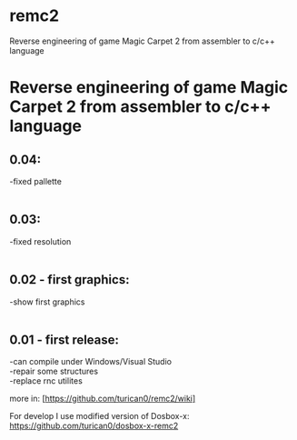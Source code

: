 # remc2
Reverse engineering of game Magic Carpet 2 from assembler to c/c++ language
<br />
# Reverse engineering of game Magic Carpet 2 from assembler to c/c++ language<br />
## 0.04:<br />
-fixed pallette<br />
<br />
## 0.03:<br />
-fixed resolution<br />
<br />
## 0.02 - first graphics:<br />
-show first graphics<br />
<br />
## 0.01 - first release:<br />
-can compile under Windows/Visual Studio<br />
-repair some structures<br />
-replace rnc utilites<br />

more in:
[https://github.com/turican0/remc2/wiki]

For develop I use modified version of Dosbox-x:
https://github.com/turican0/dosbox-x-remc2
